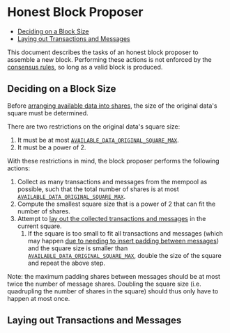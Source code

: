 # Honest Block Proposer

- [Deciding on a Block Size](#deciding-on-a-block-size)
- [Laying out Transactions and Messages](#laying-out-transactions-and-messages)

This document describes the tasks of an honest block proposer to assemble a new block. Performing these actions is not enforced by the [consensus rules](./consensus.md), so long as a valid block is produced.

## Deciding on a Block Size

Before [arranging available data into shares](./data_structures.md#arranging-available-data-into-shares), the size of the original data's square must be determined.

There are two restrictions on the original data's square size:

1. It must be at most [`AVAILABLE_DATA_ORIGINAL_SQUARE_MAX`](./consensus.md#constants).
1. It must be a power of 2.

With these restrictions in mind, the block proposer performs the following actions:

1. Collect as many transactions and messages from the mempool as possible, such that the total number of shares is at most [`AVAILABLE_DATA_ORIGINAL_SQUARE_MAX`](./consensus.md#constants).
1. Compute the smallest square size that is a power of 2 that can fit the number of shares.
1. Attempt to [lay out the collected transactions and messages](#laying-out-transactions-and-messages) in the current square.
    1. If the square is too small to fit all transactions and messages (which may happen [due to needing to insert padding between messages](../rationale/message_block_layout.md)) and the square size is smaller than [`AVAILABLE_DATA_ORIGINAL_SQUARE_MAX`](./consensus.md#constants), double the size of the square and repeat the above step.

Note: the maximum padding shares between messages should be at most twice the number of message shares. Doubling the square size (i.e. quadrupling the number of shares in the square) should thus only have to happen at most once.

## Laying out Transactions and Messages
